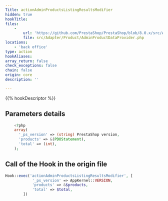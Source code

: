 ```yaml
---
Title: actionAdminProductsListingResultsModifier
hidden: true
hookTitle: 
files:
    -
        url: 'https://github.com/PrestaShop/PrestaShop/blob/8.0.x/src/Adapter/Product/AdminProductDataProvider.php'
        file: src/Adapter/Product/AdminProductDataProvider.php
locations:
    - 'back office'
type: action
hookAliases: 
array_return: false
check_exceptions: false
chain: false
origin: core
description: ''

---
```


{{% hookDescriptor %}}

## Parameters details

```php
    <?php
    array(
      '_ps_version' => (string) PrestaShop version,
      'products' => &(PDOStatement),
      'total' => (int),
    );
```

## Call of the Hook in the origin file

```php
Hook::exec('actionAdminProductsListingResultsModifier', [
            '_ps_version' => AppKernel::VERSION,
            'products' => &$products,
            'total' => $total,
        ])
```
